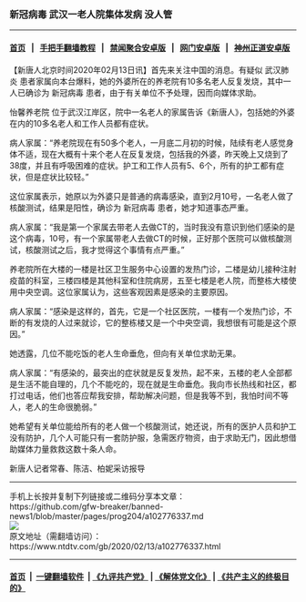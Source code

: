### 新冠病毒 武汉一老人院集体发病 没人管
------------------------

#### [首页](https://github.com/gfw-breaker/banned-news1/blob/master/README.md) &nbsp;&nbsp;|&nbsp;&nbsp; [手把手翻墙教程](https://github.com/gfw-breaker/guides/wiki) &nbsp;&nbsp;|&nbsp;&nbsp; [禁闻聚合安卓版](https://github.com/gfw-breaker/bn-android) &nbsp;&nbsp;|&nbsp;&nbsp; [网门安卓版](https://github.com/oGate2/oGate) &nbsp;&nbsp;|&nbsp;&nbsp; [神州正道安卓版](https://github.com/SzzdOgate/update) 



<div><div class="post_content" itemprop="articleBody">
 <p>
  【新唐人北京时间2020年02月13日讯】首先来关注中国的消息。有疑似
  <ok href="https://www.ntdtv.com/gb/武汉肺炎.htm">
   武汉肺炎
  </ok>
  患者家属向本台爆料，她的外婆所在的养老院有10多名老人反复发烧，其中一人已确诊为
  <ok href="https://www.ntdtv.com/gb/新冠病毒.htm">
   新冠病毒
  </ok>
  患者，由于有关单位不予处理，因而向媒体求助。
 </p>
 <p>
  <ok href="https://www.ntdtv.com/gb/怡馨养老院.htm">
   怡馨养老院
  </ok>
  位于武汉江岸区，院中一名老人的家属告诉《新唐人》，包括她的外婆在内的10多名老人和工作人员都有症状。
 </p>
 <p>
  病人家属：“养老院现在有50多个老人，一月底二月初的时候，陆续有老人感觉身体不适，现在大概有十来个老人在反复发烧，包括我的外婆，昨天晚上又烧到了38度，并且有呼吸困难的症状。护工和工作人员有5、6个，所有的护工都有症状，但是症状比较轻。”
 </p>
 <p>
  这位家属表示，她原以为外婆只是普通的病毒感染，直到2月10号，一名老人做了核酸测试，结果是阳性，确诊为
  <ok href="https://www.ntdtv.com/gb/新冠病毒.htm">
   新冠病毒
  </ok>
  患者，她才知道事态严重。
 </p>
 <p>
  病人家属：“我是第一个家属去带老人去做CT的，当时我没有意识到他们感染的是这个病毒，10号，有一个家属带老人去做CT的时候，正好那个医院可以做核酸测试，核酸测试之后，我才觉得这个事情有点严重。”
 </p>
 <p>
  养老院所在大楼的一楼是社区卫生服务中心设置的发热门诊，二楼是幼儿接种注射疫苗的科室，三楼四楼是其他科室和住院病房，五至七楼是老人院，而整栋大楼使用中央空调。这位家属认为，这些客观因素是感染的主要原因。
 </p>
 <p>
  病人家属：“感染是这样的，首先，它是一个社区医院，一楼有一个发热门诊，不断的有发烧的人过来就诊，它的整栋楼又是一个中央空调，我想很有可能是这个原因。”
 </p>
 <p>
  她透露，几位不能吃饭的老人生命垂危，但向有关单位求助无果。
 </p>
 <p>
  病人家属：“有感染的，最突出的症状就是反复发热，起不来，五楼的老人全部都是生活不能自理的，几个不能吃的，现在就是生命垂危。我向市长热线和社区，都打过电话，他们也答应帮我安排，帮助解决问题，但是我等不到，我怕时间不等人，老人的生命很脆弱。”
 </p>
 <p>
  她希望有关单位能给所有的老人做一个核酸测试，她还说，所有的医护人员和护工没有防护，几个人可能只有一套防护服，急需医疗物资，由于求助无门，因此想借助媒体力量救救这数十条人命。
 </p>
 <p>
  新唐人记者常春、陈洁、柏妮采访报导
 </p>
 <div class="single_ad">
 </div>
</div>
</div>
<hr/>
手机上长按并复制下列链接或二维码分享本文章：<br/>
https://github.com/gfw-breaker/banned-news1/blob/master/pages/prog204/a102776337.md <br/>
<a href='https://github.com/gfw-breaker/banned-news1/blob/master/pages/prog204/a102776337.md'><img src='https://github.com/gfw-breaker/banned-news1/blob/master/pages/prog204/a102776337.md.png'/></a> <br/>
原文地址（需翻墙访问）：https://www.ntdtv.com/gb/2020/02/13/a102776337.html


------------------------
#### [首页](https://github.com/gfw-breaker/banned-news1/blob/master/README.md) &nbsp;|&nbsp; [一键翻墙软件](https://github.com/gfw-breaker/nogfw/blob/master/README.md) &nbsp;| [《九评共产党》](https://github.com/gfw-breaker/9ping.md/blob/master/README.md#九评之一评共产党是什么) | [《解体党文化》](https://github.com/gfw-breaker/jtdwh.md/blob/master/README.md) | [《共产主义的终极目的》](https://github.com/gfw-breaker/gczydzjmd.md/blob/master/README.md)


<img src='http://gfw-breaker.win/banned-news/pages/prog204/a102776337.md' width='0px' height='0px'/>